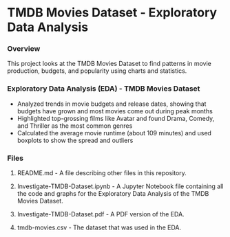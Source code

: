 # TMDB Movies Dataset - Exploratory Data Analysis
### Overview
This project looks at the TMDB Movies Dataset to find patterns in movie production, budgets, and popularity using charts and statistics.

### Exploratory Data Analysis (EDA) - TMDB Movies Dataset
- Analyzed trends in movie budgets and release dates, showing that budgets have grown and most movies come out during peak months
- Highlighted top-grossing films like Avatar and found Drama, Comedy, and Thriller as the most common genres
- Calculated the average movie runtime (about 109 minutes) and used boxplots to show the spread and outliers

### Files
1. README.md - A file describing other files in this repository.

2. Investigate-TMDB-Dataset.ipynb - A Jupyter Notebook file containing all the code and graphs for the Exploratory Data Analysis of the TMDB Movies Dataset.

3. Investigate-TMDB-Dataset.pdf - A PDF version of the EDA.

4. tmdb-movies.csv - The dataset that was used in the EDA.
